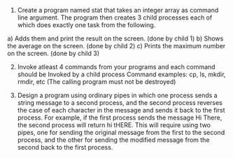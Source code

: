 1.  Create a program named stat that takes an integer array as command line argument. The program then creates 3 child processes each of which does exactly one task from the following.

a) Adds them and print the result on the screen. (done by child 1)
b) Shows the average on the screen. (done by child 2)
c) Prints the maximum number on the screen. (done by child 3)

2.  Invoke atleast 4 commands from your programs and each command should be Invoked by a child process
Command examples: cp, ls, mkdir, rmdir, etc (The calling program must not be destroyed)

3. Design a program using ordinary pipes in which one process sends a string message to a second process, and the second process reverses the case of each character in the message and sends it back to the first process. For example, if the first process sends the message Hi There, the second process will return hi tHERE. This will require using two pipes, one for sending the original message from the first to the second process, and the other for sending the modified message from the second back to the first process.

